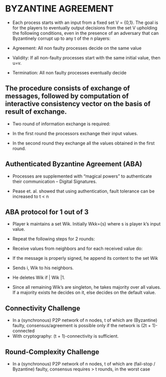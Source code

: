 # BYZANTINE AGREEMENT​

* Each process starts with an input from a fixed set V = {0,1}. The goal is for the players to eventually output decisions from the set V upholding the following conditions, even in the presence of an adversary that can Byzantinely corrupt up to any t of the n players:​

 * Agreement: All non faulty processes decide on the same value ​

 * Validity: If all non-faulty processes start with the same initial value, then u=v.​

 * Termination: All non faulty processes eventually decide

## The procedure consists of exchange of messages, followed by computation of interactive consistency vector on the basis of result of exchange. ​

* Two round of information exchange is required:​

* In the first round the processors exchange their input values.​

* In the second round they exchange all the values obtained in the first round.​

## Authenticated Byzantine Agreement (ABA)​

* Processes are supplemented with “magical powers” to authenticate their communication – Digital Signatures.​

* Pease et. al. showed that using authentication, fault tolerance can be increased to t < n

## ABA protocol for 1 out of 3​

* Player k maintains a set Wik. Initially Wkk={s} where s is player k’s input value.​

* Repeat the following steps for 2 rounds:​

* Receive values from neighbors and for each received value do:​

* If the message is properly signed, he append its content to the set Wik​

* Sends i, Wik to his neighbors.​

* He deletes  Wik if | Wik |1.​

* Since all remaining Wik’s are singleton, he takes majority over all  values. If a majority exists he decides on it, else decides on the default value.​


## Connectivity Challenge​

* In a (synchronous) P2P network of n nodes, t of which are (Byzantine) faulty, consensus/agreement is possible only if the network is (2t + 1)-connected
* With cryptography: (t + 1)-connectivity is sufficient.​

## Round-Complexity Challenge​

* In a (synchronous) P2P network of n nodes, t of which are (fail-stop / Byzantine) faulty, consensus requires > t rounds, in the worst case
